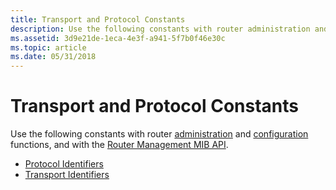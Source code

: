 ```yaml
---
title: Transport and Protocol Constants
description: Use the following constants with router administration and configuration functions, and with the Router Management MIB API.
ms.assetid: 3d9e21de-1eca-4e3f-a941-5f7b0f46e30c
ms.topic: article
ms.date: 05/31/2018
---
```


# Transport and Protocol Constants

Use the following constants with router [administration](router-administration-functions.md) and [configuration](router-configuration-functions.md) functions, and with the [Router Management MIB API](router-management-mib-reference.md).

-   [Protocol Identifiers](protocol-identifiers.md)
-   [Transport Identifiers](transport-identifiers.md)

 

 




